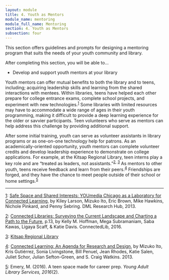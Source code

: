 ```yaml
---
layout: module
title: 4. Youth as Mentors
module_name: mentoring
module_full_name: Mentoring
section: 4. Youth as Mentors
subsection: four
---
```


This section offers guidelines and prompts for designing a mentoring program that suits the needs of your youth community and library.

<div class="objectives">
	<p>After completing this section, you will be able to...</p>
<ul>
  <li>Develop and support youth mentors at your library</li> 
</ul>
</div>

Youth mentors can offer mutual benefits to both the library and to teens, including; acquiring leadership skills and learning from the shared interactions with mentees. Within libraries, teens have helped each other prepare for college entrance exams, complete school projects, and experiment with new technologies.<sup><a name="1" href="#fn1">1</a></sup> Some libraries with limited resources may have to accommodate a wide range of ages in their youth programming, making it difficult to provide a deep learning experience for the older or savvier participants. Teen volunteers who serve as mentors can help address this challenge by providing additional support.   

After some initial training, youth can serve as volunteer assistants in library programs or as one-on-one technology help for patrons. As an academically-oriented opportunity, youth mentors can complete volunteer credits and develop leadership experience to demonstrate on college applications. For example, at the Kitsap Regional Library, teen interns play a key role and are “treated as leaders, not assistants.”<sup><a name="2" href="#fn2">2</a>, <a name="3" href="#fn3">3</a></sup>  As mentors to other youth, teens receive feedback and learn from their peers.<sup><a name="4" href="#fn4">4</a></sup> Friendships are forged, and they have the chance to meet people outside of their school or home settings.<sup><a name="5" href="#fn5">5</a></sup>
<hr/>

<a name="fn1" href="#1">1</a>: [Safe Space and Shared Interests: YOUmedia Chicago as a Laboratory for Connected Learning](https://dmlhub.net/publications/safe-space-and-shared-interests-youmedia-chicago-laboratory-connected-learning/), by Kiley Larson, Mizuko Ito, Eric Brown, Mike Hawkins, Nichole Pinkard, and Penny Sebring. DML Research Hub, 2013. 

<a name="fn2" href="#2">2</a>: [Connected Libraries: Surveying the Current Landscape and Charting a Path to the Future](https://connectedlib.ischool.uw.edu/connected-learning-in-libraries), p.13, by Kelly M. Hoffman, Mega Subramaniam, Saba Kawas, Ligaya Scaff, & Katie Davis. ConnectedLib, 2016.

<a name="fn3" href="#3">3</a>:  [Kitsap Regional Library](http://www.krl.org/)

<a name="fn4" href="#4">4</a>:  [Connected Learning: An Agenda for Research and Design](https://dmlhub.net/publications/connected-learning-agenda-for-research-and-design/), by Mizuko Ito, Kris Gutiérrez, Sonia Livingstone, Bill Penuel, Jean Rhodes, Katie Salen, Juliet Schor, Julian Sefton-Green, and S. Craig Watkins. 2013.

<a name="fn5" href="#5">5</a>:  Emery, M. (2016). A teen space made for career prep. _Young Adult Library Services, 2016_(2).